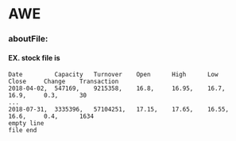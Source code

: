 # AWE  

### aboutFile:

#### EX. stock file is
    Date		 Capacity	Turnover	Open      High      Low       Close     Change    Transaction  
    2018-04-02,	 547169,	9215358,	16.8,	  16.95,    16.7,     16.9,	    0.3,	  30  
    ...  
    2018-07-31,	 3335396,	57104251,	17.15,	  17.65,    16.55,    16.6,     0.4,	  1634  
    empty line  
    file end  
